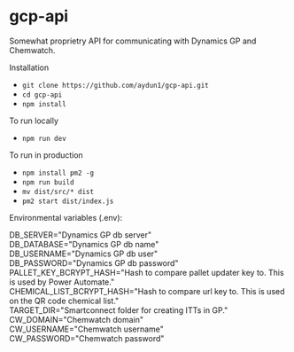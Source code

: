 # gcp-api

Somewhat proprietry API for communicating with Dynamics GP and Chemwatch.

Installation
- `git clone https://github.com/aydun1/gcp-api.git`
- `cd gcp-api`
- `npm install`

To run locally  
- `npm run dev`

To run in production
- `npm install pm2 -g`
- `npm run build`
- `mv dist/src/* dist`
- `pm2 start dist/index.js`

Environmental variables (.env):

DB_SERVER="Dynamics GP db server"  
DB_DATABASE="Dynamics GP db name"  
DB_USERNAME="Dynamics GP db user"  
DB_PASSWORD="Dynamics GP db password"  
PALLET_KEY_BCRYPT_HASH="Hash to compare pallet updater key to. This is used by Power Automate."  
CHEMICAL_LIST_BCRYPT_HASH="Hash to compare url key to. This is used on the QR code chemical list."  
TARGET_DIR="Smartconnect folder for creating ITTs in GP."  
CW_DOMAIN="Chemwatch domain"  
CW_USERNAME="Chemwatch username"  
CW_PASSWORD="Chemwatch password"  
